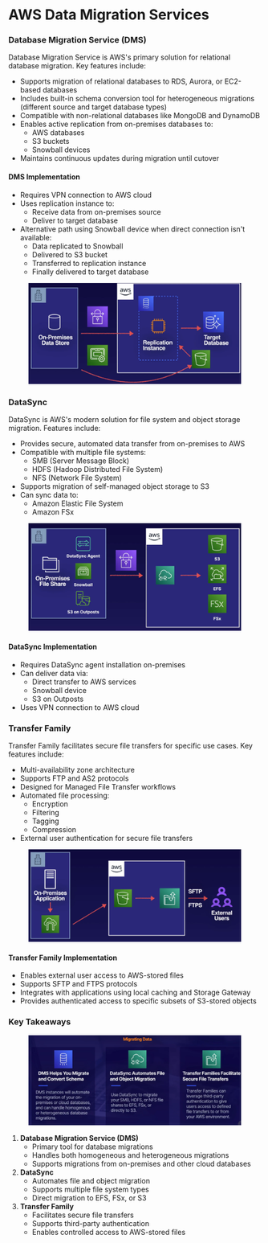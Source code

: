 # AWS Data Migration Services

### Database Migration Service (DMS)

Database Migration Service is AWS's primary solution for relational database migration. Key features include:

* Supports migration of relational databases to RDS, Aurora, or EC2-based databases
* Includes built-in schema conversion tool for heterogeneous migrations (different source and target database types)
* Compatible with non-relational databases like MongoDB and DynamoDB
* Enables active replication from on-premises databases to:
  * AWS databases
  * S3 buckets
  * Snowball devices
* Maintains continuous updates during migration until cutover

#### DMS Implementation

* Requires VPN connection to AWS cloud
* Uses replication instance to:
  * Receive data from on-premises source
  * Deliver to target database
* Alternative path using Snowball device when direct connection isn't available:
  * Data replicated to Snowball
  * Delivered to S3 bucket
  * Transferred to replication instance
  * Finally delivered to target database

<figure><img src="../../../../../.gitbook/assets/image (16) (1) (1).png" alt=""><figcaption></figcaption></figure>

### DataSync

DataSync is AWS's modern solution for file system and object storage migration. Features include:

* Provides secure, automated data transfer from on-premises to AWS
* Compatible with multiple file systems:
  * SMB (Server Message Block)
  * HDFS (Hadoop Distributed File System)
  * NFS (Network File System)
* Supports migration of self-managed object storage to S3
* Can sync data to:
  * Amazon Elastic File System
  * Amazon FSx

<figure><img src="../../../../../.gitbook/assets/image (17) (1) (1).png" alt=""><figcaption></figcaption></figure>

#### DataSync Implementation

* Requires DataSync agent installation on-premises
* Can deliver data via:
  * Direct transfer to AWS services
  * Snowball device
  * S3 on Outposts
* Uses VPN connection to AWS cloud

### Transfer Family

Transfer Family facilitates secure file transfers for specific use cases. Key features include:

* Multi-availability zone architecture
* Supports FTP and AS2 protocols
* Designed for Managed File Transfer workflows
* Automated file processing:
  * Encryption
  * Filtering
  * Tagging
  * Compression
* External user authentication for secure file transfers

<figure><img src="../../../../../.gitbook/assets/image (18) (1) (1).png" alt=""><figcaption></figcaption></figure>

#### Transfer Family Implementation

* Enables external user access to AWS-stored files
* Supports SFTP and FTPS protocols
* Integrates with applications using local caching and Storage Gateway
* Provides authenticated access to specific subsets of S3-stored objects

### Key Takeaways

<figure><img src="../../../../../.gitbook/assets/image (19) (1) (1).png" alt=""><figcaption></figcaption></figure>

1. **Database Migration Service (DMS)**
   * Primary tool for database migrations
   * Handles both homogeneous and heterogeneous migrations
   * Supports migrations from on-premises and other cloud databases
2. **DataSync**
   * Automates file and object migration
   * Supports multiple file system types
   * Direct migration to EFS, FSx, or S3
3. **Transfer Family**
   * Facilitates secure file transfers
   * Supports third-party authentication
   * Enables controlled access to AWS-stored files
